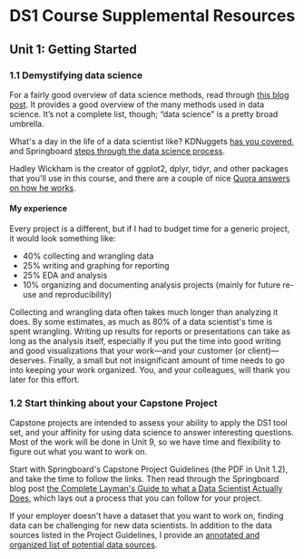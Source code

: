 <style scoped> @import url("rmd_doc_suffix.css"); </style>
# DS1 Course Supplemental Resources

## Unit 1: Getting Started

### 1.1 Demystifying data science

For a fairly good overview of data science methods, read through [this blog post](http://www.thearling.com/text/dmtechniques/dmtechniques.htm). It provides a good overview of the many methods used in data science. It’s not a complete list, though; “data science” is a pretty broad umbrella.

What's a day in the life of a data scientist like? KDNuggets [has you covered](https://www.kdnuggets.com/2017/11/day-life-data-scientist.html), and Springboard [steps through the data science process](https://medium.springboard.com/the-data-science-process-the-complete-laymans-guide-to-what-a-data-scientist-actually-does-ca3e166b7c67).

Hadley Wickham is the creator of ggplot2, dplyr, tidyr, and other packages that you'll use in this course, and there are a couple of nice [Quora answers on how he works](https://www.quora.com/How-is-Hadley-Wickham-able-to-contribute-so-much-to-R-particularly-in-the-form-of-packages).

#### My experience

Every project is a different, but if I had to budget time for a generic project, it would look something like:

* 40% collecting and wrangling data
* 25% writing and graphing for reporting
* 25% EDA and analysis
* 10% organizing and documenting analysis projects (mainly for future re-use and reproducibility)

Collecting and wrangling data often takes much longer than analyzing it does. By some estimates, as much as 80% of a data scientist's time is spent wrangling. Writing up results for reports or presentations can take as long as the analysis itself, especially if you put the time into good writing and good visualizations that your work&mdash;and your customer (or client)&mdash;deserves. Finally, a small but not insignificant amount of time needs to go into keeping your work organized. You, and your colleagues, will thank you later for this effort.

### 1.2 Start thinking about your Capstone Project

Capstone projects are intended to assess your ability to apply the DS1 tool set, and your affinity for using data science to answer interesting questions. Most of the work will be done in Unit 9, so we have time and flexibility to figure out what you want to work on.

Start with Springboard's Capstone Project Guidelines (the PDF in Unit 1.2), and take the time to follow the links. Then read through the Springboard blog post [the Complete Layman's Guide to what a Data Scientist Actually Does](https://medium.springboard.com/the-data-science-process-the-complete-laymans-guide-to-what-a-data-scientist-actually-does-ca3e166b7c67), which lays out a process that you can follow for your project.

If your employer doesn't have a dataset that you want to work on, finding data can be challenging for new data scientists. In addition to the data sources listed in the Project Guidelines, I provide an [annotated and organized list of potential data sources](Project_ideas_and_data_sources.md).


